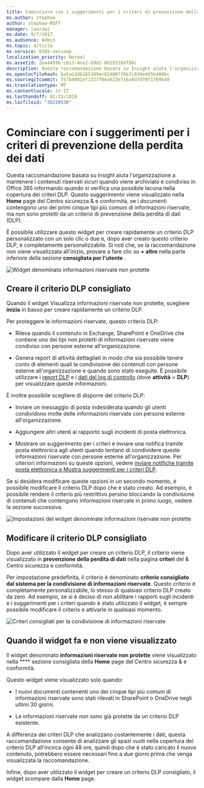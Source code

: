 ```yaml
---
title: Cominciare con i suggerimenti per i criteri di prevenzione della perdita dei dati
ms.author: stephow
author: stephow-MSFT
manager: laurawi
ms.date: 8/7/2017
ms.audience: Admin
ms.topic: article
ms.service: O365-seccomp
localization_priority: Normal
ms.assetid: 2ea4459b-cb13-4ce2-b9d1-0619316df88c
description: Questa raccomandazione basata su Insight aiuta l'organizzazione a mantenere i contenuti riservati sicuri quando viene archiviato e condiviso in Office 365 informando quando si verifica una possibile lacuna nella copertura dei criteri DLP. Questo suggerimento viene visualizzato nella Home page del Centro sicurezza &amp; e conformità, se i documenti contengono uno dei primi cinque tipi più comuni di informazioni riservate ma non sono protetti da un criterio DLP.
ms.openlocfilehash: ba5a1dd6165309ec024087f6b7c036edd5b480bc
ms.sourcegitcommit: f57b4001ef1327f0ea622e716a4d7d78f1769b49
ms.translationtype: MT
ms.contentlocale: it-IT
ms.lasthandoff: 02/23/2019
ms.locfileid: "30220536"
---
```

# <a name="get-started-with-dlp-policy-recommendations"></a>Cominciare con i suggerimenti per i criteri di prevenzione della perdita dei dati

Questa raccomandazione basata su Insight aiuta l'organizzazione a mantenere i contenuti riservati sicuri quando viene archiviato e condiviso in Office 365 informando quando si verifica una possibile lacuna nella copertura dei criteri DLP. Questo suggerimento viene visualizzato nella **Home** page del Centro sicurezza &amp; e conformità, se i documenti contengono uno dei primi cinque tipi più comuni di informazioni riservate, ma non sono protetti da un criterio di prevenzione della perdita di dati (DLP). 
  
È possibile utilizzare questo widget per creare rapidamente un criterio DLP personalizzato con un solo clic o due e, dopo aver creato questo criterio DLP, è completamente personalizzabile. Si noti che, se la raccomandazione non viene visualizzata all'inizio, provare a fare clic su **+ altro** nella parte inferiore della sezione **consigliata per l'utente** . 
  
![Widget denominato informazioni riservate non protette](media/91bc04d2-6eff-4294-8b73-b2d56d26ffc4.png)
  
## <a name="create-the-recommended-dlp-policy"></a>Creare il criterio DLP consigliato

Quando il widget Visualizza informazioni riservate non protette, scegliere **inizia** in basso per creare rapidamente un criterio DLP. 
  
Per proteggere le informazioni riservate, questo criterio DLP:
  
- Rileva quando il contenuto in Exchange, SharePoint e OneDrive che contiene uno dei tipi non protetti di informazioni riservate viene condiviso con persone esterne all'organizzazione.
    
- Genera report di attività dettagliati in modo che sia possibile tenere conto di elementi quali la condivisione dei contenuti con persone esterne all'organizzazione e quando sono state eseguite. È possibile utilizzare i [report DLP](view-the-dlp-reports.md) e i [dati del log di controllo](search-the-audit-log-in-security-and-compliance.md) (dove **attività** = **DLP**) per visualizzare queste informazioni.
    
È inoltre possibile scegliere di disporre del criterio DLP:
  
- Inviare un messaggio di posta indesiderata quando gli utenti condividono molte delle informazioni riservate con persone esterne all'organizzazione.
    
- Aggiungere altri utenti al rapporto sugli incidenti di posta elettronica.
    
- Mostrare un suggerimento per i criteri e inviare una notifica tramite posta elettronica agli utenti quando tentano di condividere queste informazioni riservate con persone esterne all'organizzazione. Per ulteriori informazioni su queste opzioni, vedere [inviare notifiche tramite posta elettronica e Mostra suggerimenti per i criteri DLP](use-notifications-and-policy-tips.md).
    
Se si desidera modificare queste opzioni in un secondo momento, è possibile modificare il criterio DLP dopo che è stato creato. Ad esempio, è possibile rendere il criterio più restrittivo persino bloccando la condivisione di contenuti che contengono informazioni riservate in primo luogo, vedere la sezione successiva.
  
![Impostazioni del widget denominate informazioni riservate non protette](media/b6106cbd-1bed-4582-aaef-b678de470c9b.png)
  
## <a name="edit-the-recommended-dlp-policy"></a>Modificare il criterio DLP consigliato

Dopo aver utilizzato il widget per creare un criterio DLP, il criterio viene visualizzato in **prevenzione della perdita di dati** nella pagina **criteri** del &amp; Centro sicurezza e conformità. 
  
Per impostazione predefinita, il criterio è denominato **criterio consigliato dal sistema per la condivisione di informazioni riservate**. Questo criterio è completamente personalizzabile, lo stesso di qualsiasi criterio DLP creato da zero. Ad esempio, se si è deciso di non abilitare i rapporti sugli incidenti e i suggerimenti per i criteri quando è stato utilizzato il widget, è sempre possibile modificare il criterio e attivarle in qualsiasi momento.
  
![Criteri consigliati per la condivisione di informazioni riservate](media/2fc49f25-ec25-4433-add4-d60f73888f13.png)
  
## <a name="when-the-widget-does-and-does-not-appear"></a>Quando il widget fa e non viene visualizzato

Il widget denominato **informazioni riservate non protette** viene visualizzato nella **** sezione consigliata della **Home** page del Centro sicurezza &amp; e conformità. 
  
Questo widget viene visualizzato solo quando:
  
- I nuovi documenti contenenti uno dei cinque tipi più comuni di informazioni riservate sono stati rilevati in SharePoint o OneDrive negli ultimi 30 giorni.
    
- Le informazioni riservate non sono già protette da un criterio DLP esistente.
    
A differenza dei criteri DLP che analizzano costantemente i dati, questa raccomandazione consente di analizzare gli spazi vuoti nella copertura del criterio DLP all'incirca ogni 48 ore, quindi dopo che è stato caricato il nuovo contenuto, potrebbero essere necessari fino a due giorni prima che venga visualizzata la raccomandazione.
  
Infine, dopo aver utilizzato il widget per creare un criterio DLP consigliato, il widget scompare dalla **Home** page. 
  

